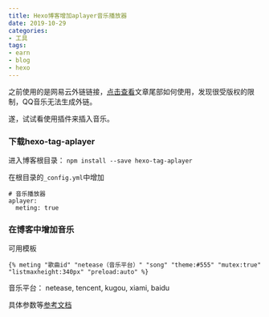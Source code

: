 ```yaml
---
title: Hexo博客增加aplayer音乐播放器
date: 2019-10-29
categories:
- 工具
tags:
- earn
- blog
- hexo
---
```


之前使用的是网易云外链链接，[点击查看](https://liheyuting.github.io/2018/05/12/2018/Markdown/)文章尾部如何使用，发现很受版权的限制，QQ音乐无法生成外链。

遂，试试看使用插件来插入音乐。


### 下载hexo-tag-aplayer

进入博客根目录：
`npm install --save hexo-tag-aplayer`
<!--more-->

在根目录的`_config.yml`中增加
```
# 音乐播放器
aplayer:
  meting: true
```

### 在博客中增加音乐

可用模板
```
{% meting "歌曲id" "netease（音乐平台）" "song" "theme:#555" "mutex:true" "listmaxheight:340px" "preload:auto" %}
```


音乐平台：
netease, tencent, kugou, xiami, baidu

具体参数等[参考文档](https://github.com/MoePlayer/hexo-tag-aplayer/blob/master/docs/README-zh_cn.md)
